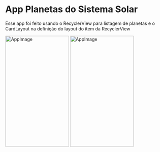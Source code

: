 # App Planetas do Sistema Solar
Esse app foi feito usando o RecyclerView para listagem de planetas e o CardLayout na definição do layout do item da RecyclerView

<img src="https://user-images.githubusercontent.com/63004038/113593730-2128df00-960d-11eb-86bb-967ad5e52cad.jpg" alt="AppImage" height="350" width="200"/>

<img src="https://user-images.githubusercontent.com/63004038/113593732-225a0c00-960d-11eb-8286-63a73b558916.jpg" alt="AppImage" height="350" width="200"/>
